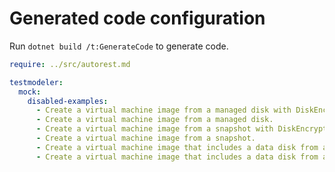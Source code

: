 # Generated code configuration

Run `dotnet build /t:GenerateCode` to generate code.

``` yaml
require: ../src/autorest.md

testmodeler:
  mock:
    disabled-examples:
      - Create a virtual machine image from a managed disk with DiskEncryptionSet resource.
      - Create a virtual machine image from a managed disk.
      - Create a virtual machine image from a snapshot with DiskEncryptionSet resource.
      - Create a virtual machine image from a snapshot.
      - Create a virtual machine image that includes a data disk from a managed disk.
      - Create a virtual machine image that includes a data disk from a snapshot.
```
